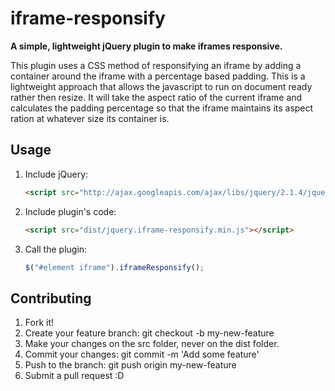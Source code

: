 # iframe-responsify
**A simple, lightweight jQuery plugin to make iframes responsive.**

This plugin uses a CSS method of responsifying an iframe by adding a container around the iframe with a percentage based padding. This is a lightweight approach that allows the javascript to run on document ready rather then resize. It will take the aspect ratio of the current iframe and calculates the padding percentage so that the iframe maintains its aspect ration at whatever size its container is.

## Usage

1. Include jQuery:

	```html
	<script src="http://ajax.googleapis.com/ajax/libs/jquery/2.1.4/jquery.min.js"></script>
	```

2. Include plugin's code:

	```html
	<script src="dist/jquery.iframe-responsify.min.js"></script>
	```

3. Call the plugin:

	```javascript
	$("#element iframe").iframeResponsify();
	```
  
## Contributing

1. Fork it!
2. Create your feature branch: git checkout -b my-new-feature
3. Make your changes on the src folder, never on the dist folder.
4. Commit your changes: git commit -m 'Add some feature'
5. Push to the branch: git push origin my-new-feature
6. Submit a pull request :D
